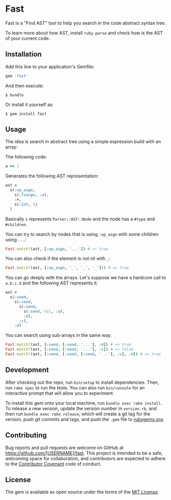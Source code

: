 # Fast

Fast is a "Find AST" tool to help you search in the code abstract syntax tree.

To learn more about how AST, install `ruby-parse` and check how is the AST of
your current code.

## Installation

Add this line to your application's Gemfile:

```ruby
gem 'fast'
```

And then execute:

    $ bundle

Or install it yourself as:

    $ gem install fast

## Usage

The idea is search in abstract tree using a simple expression build with an array:

The following code:

```ruby
a += 1
```

Generates the following AST representation:

```ruby
ast =
  s(:op_asgn,
    s(:lvasgn, :a),
    :+,
    s(:int, 1)
  )
```

Basically `s` represents `Parser::AST::Node` and the node has a `#type` and `#children`.

You can try to search by nodes that is using `:op_asgn` with some children using `...`:

```ruby
Fast.match?(ast, [:op_asgn, '...']) # => true
```

You can also check if the element is not nil with `_`:

```ruby
Fast.match?(ast, [:op_asgn, '_', '_', '_'])) # => true
```

You can go deeply with the arrays. Let's suppose we have a hardcore call to
`a.b.c.d` and the following AST represents it:

```ruby
ast =
  s(:send,
    s(:send,
      s(:send,
        s(:send, nil, :a),
        :b),
      :c),
    :d)
```

You can search using sub-arrays in the same way:

```ruby
Fast.match?(ast, [:send, [:send, '...'], :d]) # => true
Fast.match?(ast, [:send, [:send, '...'], :c]) # => false
Fast.match?(ast, [:send, [:send, [:send, '...'], :c], :d]) # => true
```

## Development

After checking out the repo, run `bin/setup` to install dependencies. Then, run `rake spec` to run the tests. You can also run `bin/console` for an interactive prompt that will allow you to experiment.

To install this gem onto your local machine, run `bundle exec rake install`. To release a new version, update the version number in `version.rb`, and then run `bundle exec rake release`, which will create a git tag for the version, push git commits and tags, and push the `.gem` file to [rubygems.org](https://rubygems.org).

## Contributing

Bug reports and pull requests are welcome on GitHub at https://github.com/[USERNAME]/fast. This project is intended to be a safe, welcoming space for collaboration, and contributors are expected to adhere to the [Contributor Covenant](http://contributor-covenant.org) code of conduct.


## License

The gem is available as open source under the terms of the [MIT License](http://opensource.org/licenses/MIT).

